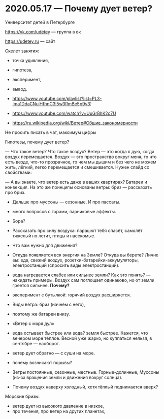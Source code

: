 # 2020.05.17 — Почему дует ветер?

Университет детей в Петербурге

https://vk.com/udetey — группа в вк

https://udetey.ru — сайт

Скелет занятия:
* точка удивления,
* гипотеза,
* эксперимент,
* вывод.

* https://www.youtube.com/playlist?list=PL3-Ima1DdaCNulHfhnC3I5w3RmBe5p9v3)
* https://www.youtube.com/watch?v=UuGrBhK2c7U
* https://ru.wikipedia.org/wiki/Ветер#Общие_закономерности

Не просить писать в чат, максимум цифры

Гипотезы, почему дует ветер?

— Что такое ветер? Что такое воздух? Ветер — это когда я дую, когда воздух перемещается. Воздух — это пространство вокруг меня, то что есть везде, что-то прозрачное, то чем мы дышим и без чего не можем жить, лёгкий, легко перемещается и смешивается. Нужен слайд со свойствами: 

— А вы знаете, что ветер есть даже в ваших квартирах? Батареи и конвекция. На это же принципы основаны ветры: бриз — рассказать про бриз.

* Дальше про муссоны — сезонные. И про пассаты.
* много вопросов с горами, парниковые эффекты.
* Бора?
* Рассказать про силу воздуха: парашют тебя спасёт, самолёт тяжелый но летит, птицы и насекомые.
* Что вам нужно для движения?
* Откуда появляется вся энергия на Земле? Откуда вы берете? Лично вы: еда, свежий воздух,  розетки-батарейки-аккумуляторы, электростанций (спросить виды электростанций).
* вода нагревается слабее или сильнее земли? Как это понять? — накидать примеры. Воздух сам поглощает одинаково, но от земли греется сильнее. **Почему?**
* эксперимент с бутылкой: горячий воздух расширяется.
* Виды ветра: бриз (начнём с него),
* поэтому же батареи внизу.
* «Ветер с моря дул»
* вода остывает быстрее или вода? земля быстрее. Кажется, что вечером море тёплое. Весной уже жарко, но куппаться нельзя, в сентябре — наоборот.
* ветер дует обратно — с суши на море.
* почему возникают порывы?
* Ветры постоянные, сезонные, местные. Горные-долинные, Муссоны (из-за вращения земли и движения вокруг солнца).

* Почему воздух наверху холодный, хотя тёплый поднимается вверх?

Морские бризы.

* ветер дует из высокого давление в низкое,
* про течения, про ветер на других планетах,